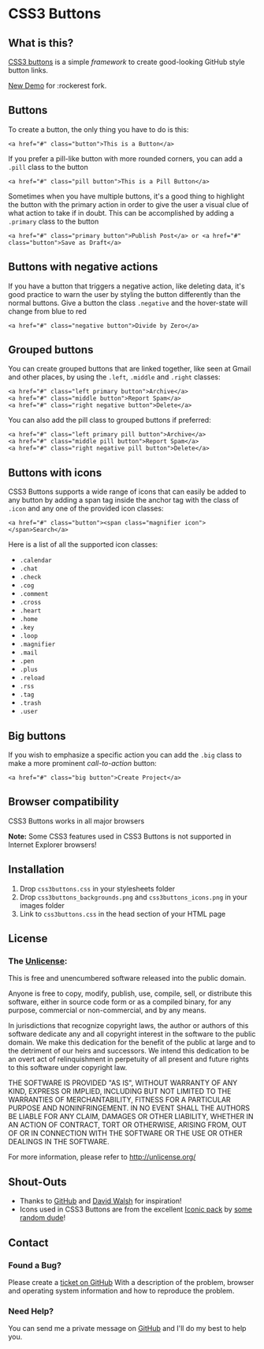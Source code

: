 # CSS3 Buttons #

## What is this? ##

[CSS3 buttons](http://css3buttons.michaelhenriksen.dk) is a simple *framework* to create good-looking GitHub style button links.

[New Demo](http://www.thomasrandolph.info/test/iconic.html) for :rockerest fork.

## Buttons ##

To create a button, the only thing you have to do is this:

    <a href="#" class="button">This is a Button</a>

If you prefer a pill-like button with more rounded corners, you can add a `.pill` class to the button

    <a href="#" class="pill button">This is a Pill Button</a>

Sometimes when you have multiple buttons, it's a good thing to highlight the button with the primary action 
in order to give the user a visual clue of what action to take if in doubt. This can be accomplished by adding 
a `.primary` class to the button

    <a href="#" class="primary button">Publish Post</a> or <a href="#" class="button">Save as Draft</a>

## Buttons with negative actions ##

If you have a button that triggers a negative action, like deleting data, it's good practice to warn the user 
by styling the button differently than the normal buttons. Give a button the class `.negative` and the 
hover-state will change from blue to red

    <a href="#" class="negative button">Divide by Zero</a>

## Grouped buttons ##

You can create grouped buttons that are linked together, like seen at Gmail and other places, 
by using the `.left`, `.middle` and `.right` classes:

    <a href="#" class="left primary button">Archive</a>
    <a href="#" class="middle button">Report Spam</a>
    <a href="#" class="right negative button">Delete</a>

You can also add the pill class to grouped buttons if preferred:

    <a href="#" class="left primary pill button">Archive</a>
    <a href="#" class="middle pill button">Report Spam</a>
    <a href="#" class="right negative pill button">Delete</a>

## Buttons with icons ##

CSS3 Buttons supports a wide range of icons that can easily be added to any button by adding a span tag inside the anchor 
tag with the class of `.icon` and any one of the provided icon classes:

    <a href="#" class="button"><span class="magnifier icon"></span>Search</a>

Here is a list of all the supported icon classes:

 * `.calendar`
 * `.chat`
 * `.check`
 * `.cog`
 * `.comment`
 * `.cross`
 * `.heart`
 * `.home`
 * `.key`
 * `.loop`
 * `.magnifier`
 * `.mail`
 * `.pen`
 * `.plus`
 * `.reload`
 * `.rss`
 * `.tag`
 * `.trash`
 * `.user`

## Big buttons ##

If you wish to emphasize a specific action you can add the `.big` class to make a more prominent *call-to-action* button:

    <a href="#" class="big button">Create Project</a>

## Browser compatibility ##

CSS3 Buttons works in all major browsers

**Note:** Some CSS3 features used in CSS3 Buttons is not supported in Internet Explorer browsers!

## Installation ##

 1. Drop `css3buttons.css` in your stylesheets folder
 2. Drop `css3buttons_backgrounds.png` and `css3buttons_icons.png` in your images folder
 3. Link to `css3buttons.css` in the head section of your HTML page

## License ##

### The [Unlicense](http://unlicense.org): ###

This is free and unencumbered software released into the public domain.

Anyone is free to copy, modify, publish, use, compile, sell, or distribute this software, either in source code form or as a compiled binary, for any purpose, commercial or non-commercial, and by any means.

In jurisdictions that recognize copyright laws, the author or authors of this software dedicate any and all copyright interest in the software to the public domain. We make this dedication for the benefit of the public at large and to the detriment of our heirs and successors. We intend this dedication to be an overt act of relinquishment in perpetuity of all present and future rights to this software under copyright law.

THE SOFTWARE IS PROVIDED "AS IS", WITHOUT WARRANTY OF ANY KIND, EXPRESS OR IMPLIED, INCLUDING BUT NOT LIMITED TO THE WARRANTIES OF MERCHANTABILITY, FITNESS FOR A PARTICULAR PURPOSE AND NONINFRINGEMENT. IN NO EVENT SHALL THE AUTHORS BE LIABLE FOR ANY CLAIM, DAMAGES OR OTHER LIABILITY, WHETHER IN AN ACTION OF CONTRACT, TORT OR OTHERWISE, ARISING FROM, OUT OF OR IN CONNECTION WITH THE SOFTWARE OR THE USE OR OTHER DEALINGS IN THE SOFTWARE.

For more information, please refer to <http://unlicense.org/>

## Shout-Outs ##

 * Thanks to [GitHub](http://github.com) and [David Walsh](http://davidwalsh.name/github-css) for inspiration!
 * Icons used in CSS3 Buttons are from the excellent [Iconic pack](http://somerandomdude.com/projects/iconic/) by [some random dude](http://somerandomdude.com/)!

## Contact ##

### Found a Bug? ###
Please create a [ticket on GitHub](https://github.com/michenriksen/css3buttons/issues) With a description of the problem, browser and operating system information and how to reproduce the problem.

### Need Help? ###
You can send me a private message on [GitHub](http://github.com/michenriksen/) and I'll do my best to help you.